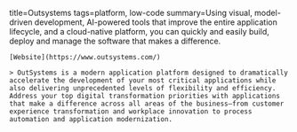 title=Outsystems
tags=platform, low-code
summary=Using visual, model-driven development, AI-powered tools that improve the entire application lifecycle, and a cloud-native platform, you can quickly and easily build, deploy and manage the software that makes a difference.
~~~~~~
[Website](https://www.outsystems.com/)

> OutSystems is a modern application platform designed to dramatically accelerate the development of your most critical applications while also delivering unprecedented levels of flexibility and efficiency. Address your top digital transformation priorities with applications that make a difference across all areas of the business—from customer experience transformation and workplace innovation to process automation and application modernization.

